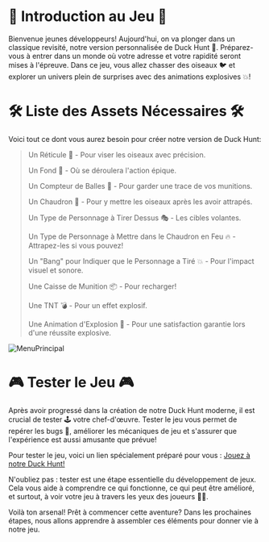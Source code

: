 # 🌟 Introduction au Jeu 🌟
Bienvenue jeunes développeurs! Aujourd'hui, on va plonger dans un classique revisité, notre version personnalisée de Duck Hunt 🦆. Préparez-vous à entrer dans un monde où votre adresse et votre rapidité seront mises à l'épreuve. Dans ce jeu, vous allez chasser des oiseaux 🐦 et explorer un univers plein de surprises avec des animations explosives 💥! 

# 🛠️ Liste des Assets Nécessaires 🛠️
Voici tout ce dont vous aurez besoin pour créer notre version de Duck Hunt:

>Un Réticule 🎯 - Pour viser les oiseaux avec précision.
>
>Un Fond 🌌 - Où se déroulera l'action épique.
>
>Un Compteur de Balles 🔢 - Pour garder une trace de vos munitions.
>
>Un Chaudron 🍲 - Pour y mettre les oiseaux après les avoir attrapés.
>
>Un Type de Personnage à Tirer Dessus 🎭 - Les cibles volantes.
>
>Un Type de Personnage à Mettre dans le Chaudron en Feu 🔥 - Attrapez-les si vous pouvez!
>
>Un "Bang" pour Indiquer que le Personnage a Tiré 💥 - Pour l'impact visuel et sonore.
>
>Une Caisse de Munition 📦 - Pour recharger!
>
>Une TNT 💣 - Pour un effet explosif.
>
>Une Animation d'Explosion 🌋 - Pour une satisfaction garantie lors d'une réussite explosive.

![MenuPrincipal](Création-Du-Jeu/Images/MenuPrincipal.png)

# 🎮 Tester le Jeu 🎮
Après avoir progressé dans la création de notre Duck Hunt moderne, il est crucial de tester 🕹️ votre chef-d'œuvre. Tester le jeu vous permet de repérer les bugs 🐛, améliorer les mécaniques de jeu et s'assurer que l'expérience est aussi amusante que prévue!

Pour tester le jeu, voici un lien spécialement préparé pour vous : [Jouez à notre Duck Hunt!](https://gd.games/instant-builds/0458f593-b809-4ea5-8fd6-f64e82596739) 

N'oubliez pas : tester est une étape essentielle du développement de jeux. Cela vous aide à comprendre ce qui fonctionne, ce qui peut être amélioré, et surtout, à voir votre jeu à travers les yeux des joueurs 🕵️‍♂️.

Voilà ton arsenal! Prêt à commencer cette aventure? Dans les prochaines étapes, nous allons apprendre à assembler ces éléments pour donner vie à notre jeu.

